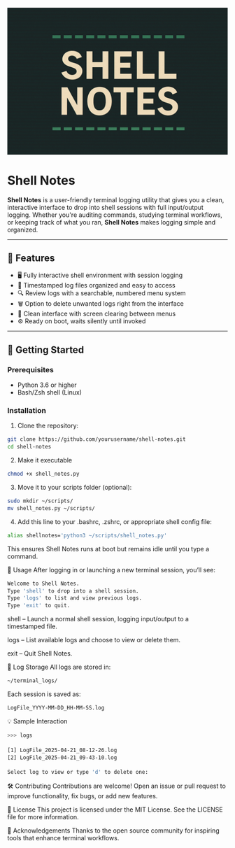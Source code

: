 <p align="center">
  <img src="https://raw.githubusercontent.com/cgarey2014/shell_notes/main/assets/shell_notes.png" alt="Shell Notes Banner" width="600">
</p>

# Shell Notes

**Shell Notes** is a user-friendly terminal logging utility that gives you a clean, interactive interface to drop into shell sessions with full input/output logging. Whether you're auditing commands, studying terminal workflows, or keeping track of what you ran, **Shell Notes** makes logging simple and organized.

---

## 🧰 Features

- 🖥️ Fully interactive shell environment with session logging
- 📂 Timestamped log files organized and easy to access
- 🔍 Review logs with a searchable, numbered menu system
- 🗑️ Option to delete unwanted logs right from the interface
- 🧼 Clean interface with screen clearing between menus
- ⚙️ Ready on boot, waits silently until invoked

---

## 🚀 Getting Started

### Prerequisites

- Python 3.6 or higher
- Bash/Zsh shell (Linux)

### Installation

1. Clone the repository:

```bash
git clone https://github.com/yourusername/shell-notes.git
cd shell-notes
```

2. Make it executable

```bash
chmod +x shell_notes.py
```

3. Move it to your scripts folder (optional):
```bash
sudo mkdir ~/scripts/
mv shell_notes.py ~/scripts/
```

4. Add this line to your .bashrc, .zshrc, or appropriate shell config file:

```bash
alias shellnotes='python3 ~/scripts/shell_notes.py'
```
This ensures Shell Notes runs at boot but remains idle until you type a command.

🧭 Usage
After logging in or launching a new terminal session, you’ll see:

```bash
Welcome to Shell Notes.
Type 'shell' to drop into a shell session.
Type 'logs' to list and view previous logs.
Type 'exit' to quit.
```
shell – Launch a normal shell session, logging input/output to a timestamped file.

logs – List available logs and choose to view or delete them.

exit – Quit Shell Notes.

📂 Log Storage
All logs are stored in:

```bash
~/terminal_logs/
```

Each session is saved as:

```bash
LogFile_YYYY-MM-DD_HH-MM-SS.log
```

💡 Sample Interaction
```bash
>>> logs

[1] LogFile_2025-04-21_08-12-26.log
[2] LogFile_2025-04-21_09-43-10.log

Select log to view or type 'd' to delete one:
```

🛠️ Contributing
Contributions are welcome! Open an issue or pull request to improve functionality, fix bugs, or add new features.

📝 License
This project is licensed under the MIT License. See the LICENSE file for more information.

🙏 Acknowledgements
Thanks to the open source community for inspiring tools that enhance terminal workflows.